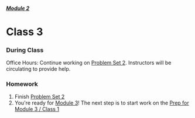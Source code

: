 ##### [Module 2](../../)

# Class 3

### During Class

Office Hours: Continue working on [Problem Set 2](../problem-set). Instructors will be circulating to provide help.

### Homework
1. Finish [Problem Set 2](../problem-set)
2. You're ready for [Module 3](../../../module3)! The next step is to start work on the [Prep for Module 3 / Class 1](../../../module3/materials/class1-prep)

